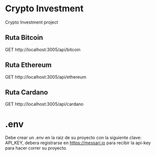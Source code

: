 # Crypto Investment
Crypto Investment project

## Ruta Bitcoin
GET http://localhost:3005/api/bitcoin

## Ruta Ethereum
GET http://localhost:3005/api/ethereum

## Ruta Cardano
GET http://localhost:3005/api/cardano

# .env
Debe crear un .env en la raiz de su proyecto con la siguiente clave: API_KEY, debera registrarse en https://messari.io para recibir la api-key para hacer correr su proyecto.